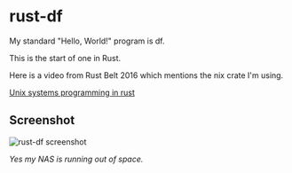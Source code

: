 # rust-df

My standard "Hello, World!" program is df.

This is the start of one in Rust.

Here is a video from Rust Belt 2016 which mentions the nix crate I'm using.

[Unix systems programming in rust](https://www.youtube.com/watch?v=Fe6_LFGiqP0)

## Screenshot

![rust-df screenshot](imges/screen.png)

*Yes my NAS is running out of space.*

